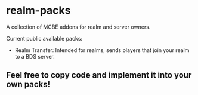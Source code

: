 # realm-packs
A collection of MCBE addons for realm and server owners.

Current public available packs:
- Realm Transfer: Intended for realms, sends players that join your realm to a BDS server.

## Feel free to copy code and implement it into your own packs!
